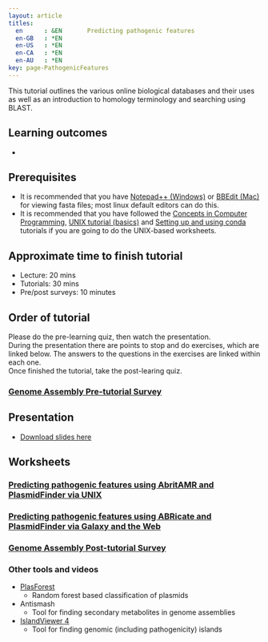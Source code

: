 ```yaml
---
layout: article
titles:
  en      : &EN       Predicting pathogenic features
  en-GB   : *EN
  en-US   : *EN
  en-CA   : *EN
  en-AU   : *EN
key: page-PathogenicFeatures
---
```



This tutorial outlines the various online biological databases and their uses as well as an introduction to homology terminology and searching using BLAST.<br />

## Learning outcomes
* 


## Prerequisites
* It is recommended that you have [Notepad++ (Windows)](https://notepad-plus-plus.org/downloads/) or [BBEdit (Mac)](https://www.barebones.com/products/bbedit/) for viewing fasta files; most linux default editors can do this.
* It is recommended that you have followed the [Concepts in Computer Programming](https://conmeehan.github.io/PathogenDataCourse/ConceptsInComputerProgramming), [UNIX tutorial (basics)](https://conmeehan.github.io/UNIXtutorial) and [Setting up and using conda](https://conmeehan.github.io/PathogenDataCourse/Worksheets/CondaInstallAndUse) tutorials if you are going to do the UNIX-based worksheets.

## Approximate time to finish tutorial
* Lecture: 20 mins
* Tutorials: 30 mins
* Pre/post surveys: 10 minutes


## Order of tutorial

Please do the pre-learning quiz, then watch the presentation. <br />
During the presentation there are points to stop and do exercises, which are linked below. The answers to the questions in the exercises are linked within each one.<br />
Once finished the tutorial, take the post-learing quiz.<br />

### <a href="https://ntusurvey.onlinesurveys.ac.uk/predictng-pathogenic-features-pre-tutorial-survey" target="_blank">Genome Assembly Pre-tutorial Survey</a>


## Presentation
* [Download slides here](https://conmeehan.github.io/PathogenDataCourse/SlideSets/PredictingPathogenicFeatures.pptx)

## Worksheets
### [Predicting pathogenic features using AbritAMR and PlasmidFinder via UNIX](https://conmeehan.github.io/PathogenDataCourse/Worksheets/Predicting_AMR_VF_Plasmids_UNIX)
### [Predicting pathogenic features using ABRicate and PlasmidFinder via Galaxy and the Web](https://conmeehan.github.io/PathogenDataCourse/Worksheets/Predicting_AMR_VF_Plasmids_Galaxy)


### <a href="https://ntusurvey.onlinesurveys.ac.uk/predictng-pathogenic-features-post-tutorial-survey" target="_blank">Genome Assembly Post-tutorial Survey</a>


### Other tools and videos
* [PlasForest](https://github.com/leaemiliepradier/PlasForest)
  * Random forest based classification of plasmids
* Antismash
  * Tool for finding secondary metabolites in genome assemblies 
* [IslandViewer 4](https://www.pathogenomics.sfu.ca/islandviewer/upload/)
	* Tool for finding genomic (including pathogenicity) islands  
